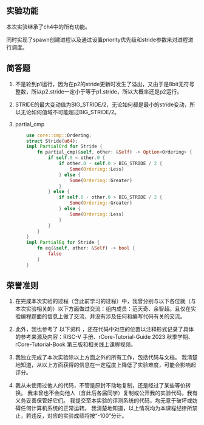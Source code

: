 ## 实验功能

本次实验继承了ch4中的所有功能。

同时实现了spawn创建进程以及通过设置priority优先级和stride参数来对进程进行调度。

## 简答题

1. 不是轮到p1运行，因为在p2的stride更新时发生了溢出，又由于是8bit无符号整数，所以p2.stride一定小于等于p1.stride，所以大概率还是p2运行。

2. STRIDE的最大变动值为BIG_STRIDE/2，无论如何都是最小的stride变动，所以无论如何值域不可能超过BIG_STRIDE/2。

3. partial_cmp

    ~~~rust
        use core::cmp::Ordering;
        struct Stride(u64);
        impl PartialOrd for Stride {
            fn partial_cmp(&self, other: &Self) -> Option<Ordering> {
                if self.0 < other.0 {
                    if other.0 - self.0 > BIG_STRIDE / 2 {
                        Some(Ordering::Less)
                    } else {
                        Some(Ordering::Greater)
                    }
                } else {
                    if self.0 - other.0 > BIG_STRIDE / 2 {
                        Some(Ordering::Greater)
                    } else {
                        Some(Ordering::Less)
                    }
                }
            }
        }
        impl PartialEq for Stride {
            fn eq(&self, other: &Self) -> bool {
                false
            }
        }
    ~~~


## 荣誉准则

1. 在完成本次实验的过程（含此前学习的过程）中，我曾分别与以下各位就（与本次实验相关的）以下方面做过交流：组内成员：范天奇、余智超。且仅在实验编程题面的信息上做了交流，并没有涉及任何和编写代码有关的交流。

2. 此外，我也参考了 以下资料 ，还在代码中对应的位置以注释形式记录了具体的参考来源及内容：RISC-V 手册、rCore-Tutorial-Guide 2023 秋季学期、rCore-Tutorial-Book 第三版和相关线上课程视频。

3. 我独立完成了本次实验除以上方面之外的所有工作，包括代码与文档。 我清楚地知道，从以上方面获得的信息在一定程度上降低了实验难度，可能会影响起评分。

4. 我从未使用过他人的代码，不管是原封不动地复制，还是经过了某些等价转换。 我未曾也不会向他人（含此后各届同学）复制或公开我的实验代码，我有义务妥善保管好它们。 我提交至本实验的评测系统的代码，均无意于破坏或妨碍任何计算机系统的正常运转。 我清楚地知道，以上情况均为本课程纪律所禁止，若违反，对应的实验成绩将按“-100”分计。